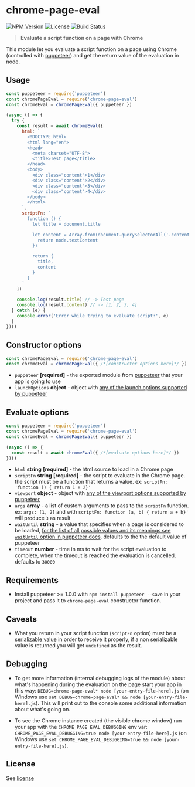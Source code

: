 # chrome-page-eval
[![NPM Version](http://img.shields.io/npm/v/chrome-page-eval.svg?style=flat-square)](https://npmjs.com/package/chrome-page-eval)
[![License](http://img.shields.io/npm/l/chrome-page-eval.svg?style=flat-square)](http://opensource.org/licenses/MIT)
[![Build Status](https://travis-ci.org/bjrmatos/chrome-page-eval.png?branch=master)](https://travis-ci.org/bjrmatos/chrome-page-eval)

> **Evaluate a script function on a page with Chrome**

This module let you evaluate a script function on a page using Chrome (controlled with [puppeteer](https://github.com/GoogleChrome/puppeteer)) and get the return value of the evaluation in node.

## Usage

```js
const puppeteer = require('puppeteer')
const chromePageEval = require('chrome-page-eval')
const chromeEval = chromePageEval({ puppeteer })

(async () => {
  try {
    const result = await chromeEval({
      html: `
        <!DOCTYPE html>
        <html lang="en">
        <head>
          <meta charset="UTF-8">
          <title>Test page</title>
        </head>
        <body>
          <div class="content">1</div>
          <div class="content">2</div>
          <div class="content">3</div>
          <div class="content">4</div>
        </body>
        </html>
      `,
      scriptFn: `
        function () {
          let title = document.title

          let content = Array.from(document.querySelectorAll('.content'), (node) => {
            return node.textContent
          })

          return {
            title,
            content
          }
        }
      `
    })

    console.log(result.title) // -> Test page
    console.log(result.content) // -> [1, 2, 3, 4]
  } catch (e) {
    console.error('Error while trying to evaluate script:', e)
  }
})()
```

## Constructor options

```js
const chromePageEval = require('chrome-page-eval')
const chromeEval = chromePageEval({ /*[constructor options here]*/ })
```

- `puppeteer` **[required]** - the exported module from [puppeteer](https://github.com/GoogleChrome/puppeteer) that your app is going to use
- `launchOptions` **object** - object with [any of the launch options supported by puppeteer](https://github.com/GoogleChrome/puppeteer/blob/master/docs/api.md#puppeteerlaunchoptions)

## Evaluate options

```js
const puppeteer = require('puppeteer')
const chromePageEval = require('chrome-page-eval')
const chromeEval = chromePageEval({ puppeteer })

(async () => {
  const result = await chromeEval({ /*[evaluate options here]*/ })
})()
```

- `html` **string** **[required]** - the html source to load in a Chrome page
- `scriptFn` **string** **[required]** - the script to evaluate in the Chrome page. the script must be a function that returns a value. ex: `scriptFn: 'function () { return 1 + 2}'`
- `viewport` **object** - object with [any of the viewport options supported by puppeteer](https://github.com/GoogleChrome/puppeteer/blob/master/docs/api.md#pagesetviewportviewport)
- `args` **array** - a list of custom arguments to pass to the `scriptFn` function. ex: `args: [1, 2]` and with `scriptFn: function (a, b) { return a + b}'` will produce `3` as result
- `waitUntil` **string** - a value that specifies when a page is considered to be loaded, [for the list of all possible values and its meanings see `waitUntil` option in puppeteer docs](https://github.com/GoogleChrome/puppeteer/blob/master/docs/api.md#pagegotourl-options). defaults to the the default value of puppeteer
- `timeout` **number** - time in ms to wait for the script evaluation to complete, when the timeout is reached the evaluation is cancelled. defaults to `30000`

## Requirements

- Install puppeteer >= 1.0.0 with `npm install puppeteer --save` in your project and pass it to `chrome-page-eval` constructor function.

## Caveats

- What you return in your script function (`scriptFn` option) must be a [serializable value](https://developer.mozilla.org/en-US/docs/Web/JavaScript/Reference/Global_Objects/JSON/stringify#Description) in order to receive it properly, if a non serializable value is returned you will get `undefined` as the result.

## Debugging

- To get more information (internal debugging logs of the module) about what's happening during the evaluation on the page start your app in this way: `DEBUG=chrome-page-eval* node [your-entry-file-here].js` (on Windows use `set DEBUG=chrome-page-eval* && node [your-entry-file-here].js`). This will print out to the console some additional information about what's going on.

- To see the Chrome instance created (the visible chrome window) run your app with the `CHROME_PAGE_EVAL_DEBUGGING` env var: `CHROME_PAGE_EVAL_DEBUGGING=true node [your-entry-file-here].js` (on Windows use `set CHROME_PAGE_EVAL_DEBUGGING=true && node [your-entry-file-here].js`).

## License
See [license](https://github.com/bjrmatos/chrome-page-eval/blob/master/LICENSE)
